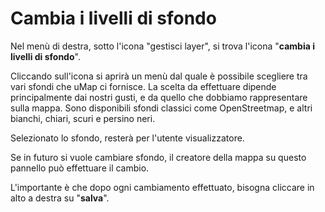 # Cambia i livelli di sfondo

Nel menù di destra, sotto l'icona "gestisci layer", si trova l'icona "**cambia i livelli di sfondo**".

Cliccando sull'icona si aprirà un menù dal quale è possibile scegliere tra vari sfondi che uMap ci fornisce. La scelta da effettuare dipende principalmente dai nostri gusti, e da quello che dobbiamo rappresentare sulla mappa. Sono disponibili sfondi classici come OpenStreetmap, e altri bianchi, chiari, scuri e persino neri.

Selezionato lo sfondo, resterà per l'utente visualizzatore.

Se in futuro si vuole cambiare sfondo, il creatore della mappa su questo pannello può effettuare il cambio.

L'importante è che dopo ogni cambiamento effettuato, bisogna cliccare in alto a destra su "**salva**".
